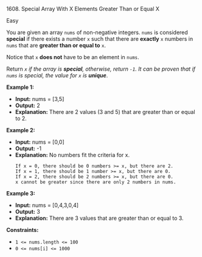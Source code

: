 1608\. Special Array With X Elements Greater Than or Equal X

Easy

You are given an array `nums` of non-negative integers. `nums` is considered **special** if there exists a number `x` such that there are **exactly** `x` numbers in `nums` that are **greater than or equal to** `x`.

Notice that `x` **does not** have to be an element in `nums`.

Return _`x` if the array is **special**, otherwise, return `-1`. It can be proven that if `nums` is special, the value for `x` is **unique**_.

**Example 1:**

- **Input:** nums = [3,5]
- **Output:** 2
- **Explanation:** There are 2 values (3 and 5) that are greater than or equal to 2. 

**Example 2:**

- **Input:** nums = [0,0]
- **Output:** -1
- **Explanation:** No numbers fit the criteria for x.
  ```
  If x = 0, there should be 0 numbers >= x, but there are 2.
  If x = 1, there should be 1 number >= x, but there are 0.
  If x = 2, there should be 2 numbers >= x, but there are 0.
  x cannot be greater since there are only 2 numbers in nums.
  ```

**Example 3:**

- **Input:** nums = [0,4,3,0,4]
- **Output:** 3
- **Explanation:** There are 3 values that are greater than or equal to 3.

**Constraints:**

- <code>1 <= nums.length <= 100</code>
- <code>0 <= nums[i] <= 1000</code>

